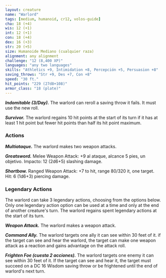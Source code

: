 ```yaml
---
layout: creature
name: "Warlord"
tags: [medium, humanoid, cr12, volos-guide]
cha: 18 (+4)
wis: 12 (+1)
int: 12 (+1)
con: 18 (+4)
dex: 16 (+3)
str: 20 (+5)
size: Humanoide Mediano (cualquier raza)
alignment: any alignment
challenge: "12 (8,400 XP)"
languages: "any two languages"
skills: "Athletics +9, Intimidation +8, Percepción +5, Persuasion +8"
saving_throws: "Str +9, Des +7, Con +8"
speed: "30 ft."
hit_points: "229 (27d8+108)"
armor_class: "18 (plate)"
---
```


***Indomitable (3/Day).*** The warlord can reroll a saving throw it fails. It must use the new roll.

***Survivor.*** The warlord regains 10 hit points at the start of its turn if it has at least 1 hit point but fewer hit points than half its hit point maximum.

### Actions

***Multiataque.*** The warlord makes two weapon attacks.

***Greatsword.*** Melee Weapon Attack: +9 al ataque, alcance 5 pies, un objetivo. Impacto: 12 (2d6+5) slashing damage.

***Shortbow.*** Ranged Weapon Attack: +7 to hit, range 80/320 it, one target. Hit: 6 (1d6+3) piercing damage.

### Legendary Actions

The warlord can take 3 legendary actions, choosing from the options below. Only one legendary action option can be used at a time and only at the end of another creature's turn. The warlord regains spent legendary actions at the start of its turn.

***Weapon Attack.*** The warlord makes a weapon attack.

***Command Ally.*** The warlord targets one ally it can see within 30 feet of it. if the target can see and hear the warlord, the target can make one weapon attack as a reaction and gains advantage on the attack roll.

***Frighten Foe (cuesta 2 acciones).*** The warlord targets one enemy it can see within 30 feet of it. If the target can see and hear it, the target must succeed on a DC 16 Wisdom saving throw or be frightened until the end of warlord's next turn.